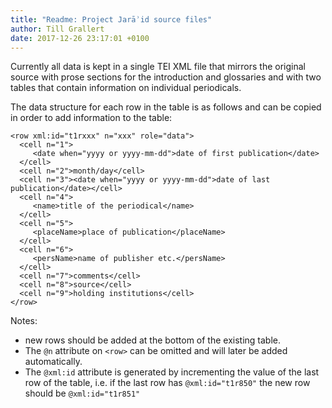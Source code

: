 ```yaml
---
title: "Readme: Project Jarāʾid source files"
author: Till Grallert
date: 2017-12-26 23:17:01 +0100
---
```


Currently all data is kept in a single TEI XML file that mirrors the original source with prose sections for the introduction and glossaries and with two tables that contain information on individual periodicals.

The data structure for each row in the table is as follows and can be copied in order to add information to the table: 

~~~{.xml}
<row xml:id="t1rxxx" n="xxx" role="data">
  <cell n="1">
     <date when="yyyy or yyyy-mm-dd">date of first publication</date>
  </cell>
  <cell n="2">month/day</cell>
  <cell n="3"><date when="yyyy or yyyy-mm-dd">date of last publication</date></cell>
  <cell n="4">
     <name>title of the periodical</name>
  </cell>
  <cell n="5">
     <placeName>place of publication</placeName>
  </cell>
  <cell n="6">
     <persName>name of publisher etc.</persName>
  </cell>
  <cell n="7">comments</cell>
  <cell n="8">source</cell>
  <cell n="9">holding institutions</cell>
</row>
~~~

Notes: 
- new rows should be added at the bottom of the existing table.
- The `@n` attribute on `<row>` can be omitted and will later be added automatically.
- The `@xml:id` attribute is generated by incrementing the value of the last row of the table, i.e. if the last row has `@xml:id="t1r850"` the new row should be `@xml:id="t1r851"`

